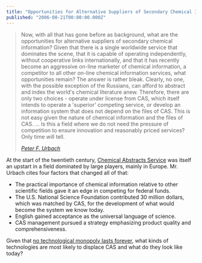 ```yaml
---
title: "Opportunities for Alternative Suppliers of Secondary Chemical Information"
published: "2006-08-21T00:00:00.000Z"
---
```


>Now, with all that has gone before as background, what are the opportunities for alternative suppliers of secondary chemical information? Given that there is a single worldwide service that dominates the scene, that it is capable of operating  independently, without cooperative links internationally, and that it has recently become an aggressive on-line marketer of chemical information, a competitor to all other on-line chemical information services, what opportunities remain? The answer is rather bleak. Clearly, no one, with the possible exception of the Russians, can afford to abstract and index the world's chemical literature anew. Therefore, there are only two choices - operate under license from CAS, which itself intends to operate a 'superior' competing service, or develop an information system that does not depend on the files of CAS. This is not easy given the nature of chemical information and the files of CAS.
>...
>Is this a field where we do not need the pressure of competition to ensure innovation and reasonably priced services? Only time will tell.
>
><cite>[Peter F. Urbach](http://dx.doi.org/10.1021/ci00041a001)</cite>

At the start of the twentieth century, <a href="http://www.cas.org/">Chemical Abstracts Service</a> was itself an upstart in a field dominated by large players, mainly in Europe. Mr. Urbach cites four factors that changed all of that:  

- The practical importance of chemical information relative to other scientific fields gave it an edge in competing for federal funds.
- The U.S. National Science Foundation contributed 30 million dollars, which was matched by CAS, for the development of what would become the system we know today.
- English gained acceptance as the universal language of science.
- CAS management pursued a strategy emphasizing product quality and comprehensiveness.

Given that <a href="http://www.businessweek.com/chapter/christensen.htm">no technological monopoly lasts forever</a>, what kinds of technologies are most likely to displace CAS and what do they look like today?